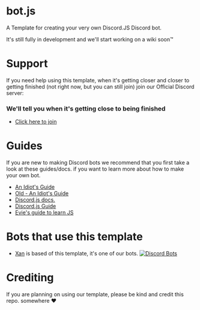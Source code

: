 # bot.js
A Template for creating your very own Discord.JS Discord bot.

It's still fully in development and we'll start working on a wiki soon:tm:

# Support
If you need help using this template, when it's getting closer and closer to getting finished (not right now, but you can still join) join our Official Discord server:
### We'll tell you when it's getting close to being finished
- [Click here to join](https://discord.gg/fFanWmU)

# Guides
If you are new to making Discord bots we recommend that you first take a look at these guides/docs. if you want to learn more about how to make your own bot.

- [An Idiot's Guide](https://anidiots.guide/)
- [Old - An Idiot's Guide](https://legacy.gitbook.com/book/anidiotsguide_old/discord-js-bot-guide)
- [Discord.js docs.](https://discord.js.org/#/docs/main/stable/general/welcome)
- [Discord.js Guide](https://discordjs.guide/#/)
- [Evie's guide to learn JS](https://evie.gitbook.io/js/)

# Bots that use this template
- [Xan](https://discordbots.org/bot/464908578478620704) is based of this template, it's one of our bots. [![Discord Bots](https://discordbots.org/api/widget/status/464908578478620704.svg)](https://discordbots.org/bot/464908578478620704)


# Crediting
If you are planning on using our template, please be kind and credit this repo. somewhere :heart:

